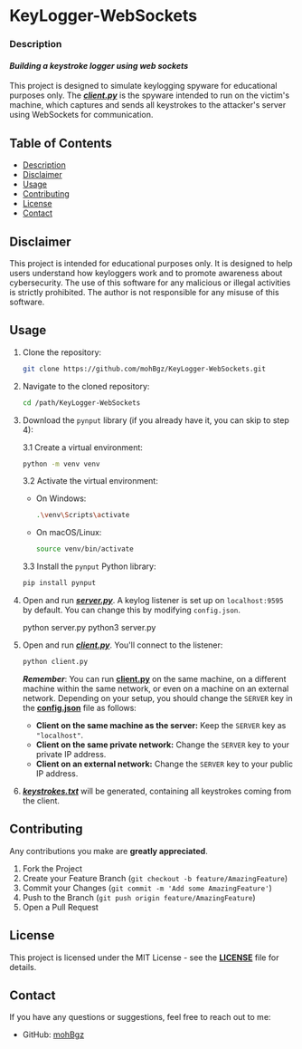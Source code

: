 # KeyLogger-WebSockets

### Description

#### ___Building a keystroke logger using web sockets___

This project is designed to simulate keylogging spyware for educational purposes only. The ***[client.py](./client.py)*** is the spyware intended to run on the victim's machine, which captures and sends all keystrokes to the attacker's server using WebSockets for communication.

## Table of Contents
- [Description](#description)
- [Disclaimer](#disclaimer)
- [Usage](#usage)
- [Contributing](#contributing)
- [License](#license)
- [Contact](#contact)

## Disclaimer

This project is intended for educational purposes only. It is designed to help users understand how keyloggers work and to promote awareness about cybersecurity. The use of this software for any malicious or illegal activities is strictly prohibited. The author is not responsible for any misuse of this software.

## Usage

1. Clone the repository:
    ```sh
    git clone https://github.com/mohBgz/KeyLogger-WebSockets.git
    ```

2. Navigate to the cloned repository:
    ```sh
    cd /path/KeyLogger-WebSockets
    ```

3. Download the `pynput` library (if you already have it, you can skip to step 4):

   3.1 Create a virtual environment:
    ```sh
    python -m venv venv
    ```

    3.2 Activate the virtual environment:
    - On Windows:
        ```sh
        .\venv\Scripts\activate
        ```
    - On macOS/Linux:
        ```sh
        source venv/bin/activate
        ```

    3.3 Install the `pynput` Python library:
    ```sh
    pip install pynput
    ```

5. Open and run ***[server.py](./server.py)***. A keylog listener is set up on `localhost:9595` by default. You can change this by modifying `config.json`.

    python server.py
    python3 server.py

6. Open and run ***[client.py](./client.py)***. You'll connect to the listener:

    ```sh
    python client.py
    ```

    ***Remember***: You can run **[client.py](./client.py)** on the same machine, on a different machine within the same network, or even on a machine on an external network. Depending on your setup, you should change the `SERVER` key in the **[config.json](./config.json)** file as follows:

   - **Client on the same machine as the server:** Keep the `SERVER` key as `"localhost"`.
   - **Client on the same private network:** Change the `SERVER` key to your private IP address.
   - **Client on an external network:** Change the `SERVER` key to your public IP address.


7. ***[keystrokes.txt](keystrokes.txt)*** will be generated, containing all keystrokes coming from the client.

## Contributing

Any contributions you make are **greatly appreciated**.

1. Fork the Project
2. Create your Feature Branch (`git checkout -b feature/AmazingFeature`)
3. Commit your Changes (`git commit -m 'Add some AmazingFeature'`)
4. Push to the Branch (`git push origin feature/AmazingFeature`)
5. Open a Pull Request

## License

This project is licensed under the MIT License - see the **[LICENSE](LICENSE)** file for details.

## Contact

If you have any questions or suggestions, feel free to reach out to me:

- GitHub: [mohBgz](https://github.com/mohBgz)
